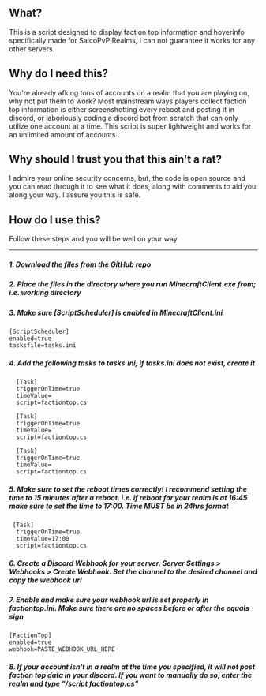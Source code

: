 ## What?

This is a script designed to display faction top information and hoverinfo specifically made for SaicoPvP Realms, I can not guarantee it works for any other servers.

## Why do I need this?

You're already afking tons of accounts on a realm that you are playing on, why not put them to work? Most mainstream ways players collect faction top information is either screenshotting every reboot and posting it in discord, or laboriously coding a discord bot from scratch that can only utilize one account at a time. This script is super lightweight and works for an unlimited amount of accounts.

## Why should I trust you that this ain't a rat?
I admire your online security concerns, but, the code is open source and you can read through it to see what it does, along with comments to aid you along your way. I assure you this is safe.

## How do I use this?
Follow these steps and you will be well on your way

------------

##### 1. Download the files from the GitHub repo

##### 2. Place the files in the directory where you run MinecraftClient.exe from; i.e. working directory

##### 3. Make sure [ScriptScheduler] is enabled in MinecraftClient.ini

	[ScriptScheduler]
	enabled=true
	tasksfile=tasks.ini

##### 4. Add the following tasks to tasks.ini; if tasks.ini does not exist, create it

	  [Task]
	  triggerOnTime=true
	  timeValue=
	  script=factiontop.cs

	  [Task]
	  triggerOnTime=true
	  timeValue=
	  script=factiontop.cs

	  [Task]
	  triggerOnTime=true
	  timeValue=
	  script=factiontop.cs

##### 5. Make sure to set the reboot times correctly! I recommend setting the time to 15 minutes after a reboot. i.e. if reboot for your realm is at 16:45 make sure to set the time to 17:00. Time MUST be in 24hrs format

 	 [Task]
	  triggerOnTime=true
	  timeValue=17:00
	  script=factiontop.cs

##### 6. Create a Discord Webhook for your server. Server Settings > Webhooks > Create Webhook. Set the channel to the desired channel and copy the webhook url

##### 7. Enable and make sure your webhook url is set properly in factiontop.ini. Make sure there are no spaces before or after the equals sign

	[FactionTop]
	enabled=true
	webhook=PASTE_WEBHOOK_URL_HERE

##### 8. If your account isn't in a realm at the time you specified, it will not post faction top data in your discord. If you want to manually do so, enter the realm and type "/script factiontop.cs"
